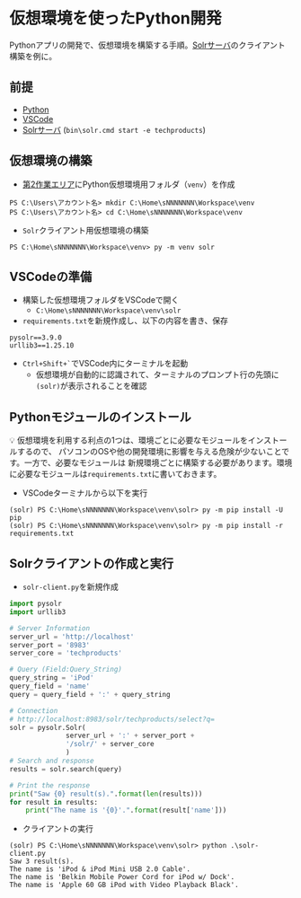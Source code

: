# 仮想環境を使ったPython開発

Pythonアプリの開発で、仮想環境を構築する手順。[Solrサーバ](solr-server.md)のクライアント構築を例に。

## 前提

- [Python](pc-python.md)
- [VSCode](pc-vscode.md)
- [Solrサーバ](solr-server.md) (`bin\solr.cmd start -e techproducts`)

## 仮想環境の構築

- [第2作業エリア](pc-workspace.md)にPython仮想環境用フォルダ（`venv`）を作成
```
PS C:\Users\アカウント名> mkdir C:\Home\sNNNNNNN\Workspace\venv
PS C:\Users\アカウント名> cd C:\Home\sNNNNNNN\Workspace\venv
```
- `Solr`クライアント用仮想環境の構築
```
PS C:\Home\sNNNNNNN\Workspace\venv> py -m venv solr
```

## VSCodeの準備

- 構築した仮想環境フォルダをVSCodeで開く
  - `C:\Home\sNNNNNNN\Workspace\venv\solr`
- `requirements.txt`を新規作成し、以下の内容を書き、保存
```
pysolr==3.9.0
urllib3==1.25.10
```
- `` Ctrl+Shift+` ``でVSCode内にターミナルを起動
  - 仮想環境が自動的に認識されて、ターミナルのプロンプト行の先頭に`(solr)`が表示されることを確認

## Pythonモジュールのインストール

:bulb: 仮想環境を利用する利点の1つは、環境ごとに必要なモジュールをインストールするので、
パソコンのOSや他の開発環境に影響を与える危険が少ないことです。一方で、必要なモジュールは
新規環境ごとに構築する必要があります。環境に必要なモジュールは`requirements.txt`に書いておきます。

- VSCodeターミナルから以下を実行
```
(solr) PS C:\Home\sNNNNNNN\Workspace\venv\solr> py -m pip install -U pip
(solr) PS C:\Home\sNNNNNNN\Workspace\venv\solr> py -m pip install -r requirements.txt
```

## Solrクライアントの作成と実行

- `solr-client.py`を新規作成
```python
import pysolr
import urllib3

# Server Information
server_url = 'http://localhost'
server_port = '8983'
server_core = 'techproducts'

# Query (Field:Query_String)
query_string = 'iPod'
query_field = 'name'
query = query_field + ':' + query_string

# Connection
# http://localhost:8983/solr/techproducts/select?q=
solr = pysolr.Solr(
              server_url + ':' + server_port +
              '/solr/' + server_core
              )
# Search and response
results = solr.search(query)

# Print the response
print("Saw {0} result(s).".format(len(results)))
for result in results:
    print("The name is '{0}'.".format(result['name']))

```

- クライアントの実行
```
(solr) PS C:\Home\sNNNNNNN\Workspace\venv\solr> python .\solr-client.py
Saw 3 result(s).
The name is 'iPod & iPod Mini USB 2.0 Cable'.
The name is 'Belkin Mobile Power Cord for iPod w/ Dock'. 
The name is 'Apple 60 GB iPod with Video Playback Black'.
```
